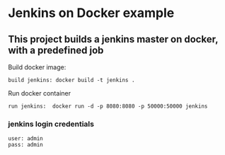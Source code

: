# Jenkins on Docker example
## This project builds a jenkins master on docker, with a predefined job

Build docker image: 

`build jenkins: docker build -t jenkins .`


Run docker container

`run jenkins:  docker run -d -p 8080:8080 -p 50000:50000 jenkins`

### jenkins login credentials
	user: admin
	pass: admin